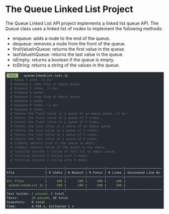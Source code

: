 # The Queue Linked List Project

The Queue Linked List API project implements a linked list queue API. The Queue class uses a linked list of nodes to implement the following methods:

- enqueue: adds a node to the end of the queue.
- dequeue: removes a node from the front of the queue.
- firstValueInQueue: returns the first value in the queue.
- lastValueInQueue: returns the last value in the queue.
- isEmpty: returns a boolean if the queue is empty.
- toString: returns a string of the values in the queue.

![Alt text](image.png)
